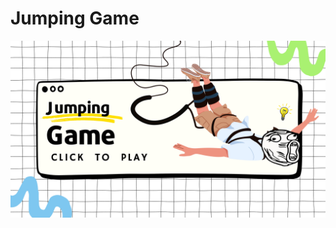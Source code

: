 # Jumping Game
[![Click here to watch the Simon Game demo](https://github.com/sha22-2001/jump.github.io/blob/main/White%20Creative%20Doodle%20Brainstorming%20Presentation.jpg?raw=true)](https://sha22-2001.github.io/jump.github.io/)
